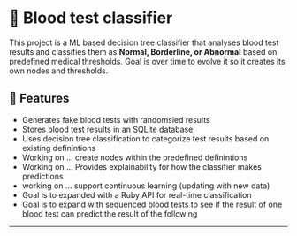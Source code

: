 # 🧪 Blood test classifier

This project is a ML based decision tree classifier that analyses blood test results and classifies them as **Normal, Borderline, or Abnormal** based on predefined medical thresholds. Goal is over time to evolve it so it creates its own nodes and thresholds. 

## 📌 Features
- Generates fake blood tests with randomsied results
- Stores blood test results in an SQLite database
- Uses decision tree classification to categorize test results based on existing definintions 
- Working on ... create nodes within the predefined definintions 
- Working on ... Provides explainability for how the classifier makes predictions
- working on ... support continuous learning (updating with new data)
- Goal is to expanded with a Ruby API for real-time classification
- Goal is to expand with sequenced blood tests to see if the result of one blood test can predict the result of the following

---

